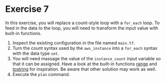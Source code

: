 # Exercise 7

In this exercise, you will replace a count-style loop with a `for_each` loop. To feed in the data to the loop, you will need to transform the input value with built-in functions.

1. Inspect the existing configuration in the file named `main.tf`.
2. Turn the count syntax used by the `aws_instance` into a `for_each` syntax with the data type `set`.
3. You will need massage the value of the `instance_count` input variable so that it can be assigned. Have a look at the built-in functions [range](https://www.terraform.io/language/functions/range) and [tostring](https://www.terraform.io/language/functions/tostring) for inspiration. Be aware that other solution may work as well.
4. Execute the `plan` command.
